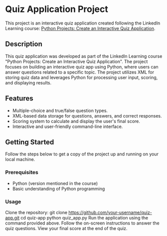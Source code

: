 # Quiz Application Project

This project is an interactive quiz application created following the LinkedIn Learning course: [Python Projects: Create an Interactive Quiz Application](https://www.linkedin.com/learning/python-projects-create-an-interactive-quiz-application/next-steps?autoSkip=true&resume=false).

## Description

This quiz application was developed as part of the LinkedIn Learning course "Python Projects: Create an Interactive Quiz Application". The project focuses on building an interactive quiz app using Python, where users can answer questions related to a specific topic. The project utilizes XML for storing quiz data and leverages Python for processing user input, scoring, and displaying results.

## Features

- Multiple-choice and true/false question types.
- XML-based data storage for questions, answers, and correct responses.
- Scoring system to calculate and display the user's final score.
- Interactive and user-friendly command-line interface.

## Getting Started

Follow the steps below to get a copy of the project up and running on your local machine.

### Prerequisites

- Python (version mentioned in the course)
- Basic understanding of Python programming

###  Usage
Clone the repository:
   git clone https://github.com/your-username/quiz-app.git
   cd quiz-app
   python quiz_app.py
Run the application using the command provided above.
Follow the on-screen instructions to answer the quiz questions.
View your final score at the end of the quiz.
